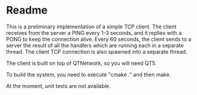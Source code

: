 # Readme

This is a preliminary implementation of a simple TCP client. The client receives from the server a PING every 1-3 seconds, and it replies with a PONG to keep the connection alive. Every 60 seconds, the client sends to a server the result of all the handlers which are running each in a separate thread. The client TCP connection is also spawned into a separate thread.

The client is built on top of QTNetwork, so you will need QT5.

To build the system, you need to execute "cmake ." and then make.

At the moment, unit tests are not available.